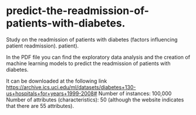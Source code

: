 # predict-the-readmission-of-patients-with-diabetes.
Study on the readmission of patients with diabetes (factors influencing patient readmission).
patient).

In the PDF file you can find the exploratory data analysis and the creation of machine learning models to predict the readmission of patients with diabetes.

It can be downloaded at the following link
https://archive.ics.uci.edu/ml/datasets/diabetes+130-us+hospitals+for+years+1999-2008#
Number of instances: 100,000
Number of attributes (characteristics): 50 (although the website indicates that there are 55 attributes).
